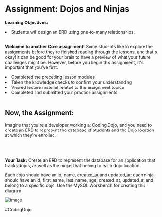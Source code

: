 <h1>Assignment: Dojos and Ninjas</h1>

<b>Learning Objectives:</b><br>

<li>Students will design an ERD using one-to-many relationships.</li><br>

<b>Welcome to another Core assignment!</b> Some students like to explore the assignments before they're finished reading through the lessons, and that's okay! It can be good for your brain to have a preview of what your future challenges might be. However, before you begin this assignment, it's important that you've first:<br>

<li>Completed the preceding lesson modules</li>
<li>Taken the knowledge checks to confirm your understanding</li>
<li>Viewed lecture material related to the assignment topics</li>
<li>Completed and submitted your practice assignments</li><br>

<h2>Now, the Assignment:</h2>

Imagine that you're a developer working at Coding Dojo, and you need to create an ERD to represent the database of students and the Dojo location at which they're enrolled.<br><br><br><br>



<b>Your Task:</b> Create an ERD to represent the database for an application that tracks dojos, as well as the ninjas that belong to each dojo location.<br>

Each dojo should have an id, name, created_at and updated_at; each ninja should have an id, first_name, last_name, age, created_at, updated_at and belong to a specific dojo. Use the MySQL Workbench for creating this diagram.<br>

![image](https://github.com/theJames-CE/dojos_and_ninjas/assets/124546382/4c851b44-2857-4ef6-821d-905ff6e688ee)

#CodingDojo
